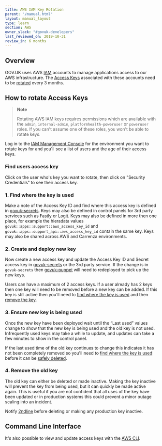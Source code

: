 ```yaml
---
title: AWS IAM Key Rotation
parent: "/manual.html"
layout: manual_layout
type: learn
section: AWS
owner_slack: "#govuk-developers"
last_reviewed_on: 2019-10-31
review_in: 6 months
---
```


## Overview

GOV.UK uses AWS [IAM](https://docs.aws.amazon.com/en_pv/IAM/latest/UserGuide/id_users.html)
accounts to manage applications access to our AWS infrastructure. The
[Access Keys](https://docs.aws.amazon.com/en_pv/IAM/latest/UserGuide/id_credentials_access-keys.html)
associated with these accounts need to be [rotated](https://docs.aws.amazon.com/IAM/latest/UserGuide/id_credentials_access-keys.html#Using_RotateAccessKey)
every 3 months.

## How to rotate Access Keys

> **Note**
>
> Rotating AWS IAM keys requires permissions which are available with the
> `admin`, `internal-admin`, `platformhealth-poweruser` or `poweruser` roles.
> If you can't assume one of these roles, you won't be able to rotate keys.

Log in to the [IAM Management Console](https://console.aws.amazon.com/iam/home?region=eu-west-1#/users)
for the environment you want to rotate keys for and you'll see a list of users
and the age of their access keys.

### Find users access key

Click on the user who's key you want to rotate, then click on "Security Credentials"
to see their access key.

### 1. Find where the key is used

Make a note of the Access Key ID and find where this access key is defined in
[govuk-secrets](https://github.com/alphagov/govuk-secrets). Keys may also be
defined in control panels for 3rd party services such as Fastly or Logit. Keys
may also be defined in more then one place, for example the hieradata values
`govuk::apps::support::aws_access_key_id` and
`govuk::apps::support_api::aws_access_key_id` contain the same key. Keys may
also be shared across AWS and Carrenza environments.

### 2. Create and deploy new key

Now create a new access key and update the Access Key ID and Secret access key
in [govuk-secrets](https://github.com/alphagov/govuk-secrets/tree/master) or the
3rd party service. If the change is in `govuk-secrets` then
[govuk-puppet](https://github.com/alphagov/govuk-puppet) will need to redeployed
to pick up the new keys.

Users can have a maximum of 2 access keys. If a user already has 2 keys then one
key will need to be removed before a new key can be added. If this key is still
active then you'll need to
[find where the key is used](#1-find-where-the-key-is-used) and then
[remove the key](#4-remove-the-old-key).

### 3. Ensure new key is being used

Once the new key have been deployed wait until the “Last used” values change
to show that the new key is being used and the old key is not used. Infrequently
used keys may take a while to update, and updates can take a few minutes to show
in the control panel.

If the last used time of the old key continues to change this indicates it
has not been completely removed so you'll need to
[find where the key is used](#1-find-where-the-key-is-used) before it can be
[safely deleted](#4-remove-the-old-key).

### 4. Remove the old key

The old key can either be deleted or made inactive. Making the key inactive will
prevent the key from being used, but it can quickly be made active again. This
is useful if you are not confident that all uses of the key have been updated or
in production systems this could prevent a minor outage scaling into an
incident.

Notify [2ndline](/manual/2nd-line.html) before deleting or making any production
key inactive.

## Command Line Interface

It's also possible to view and update access keys with the
[AWS CLI](https://aws.amazon.com/blogs/security/how-to-rotate-access-keys-for-iam-users/).
